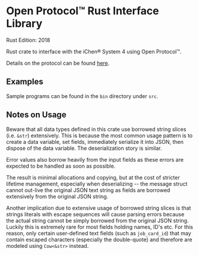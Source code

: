 Open Protocol™ Rust Interface Library
====================================

Rust Edition: 2018

Rust crate to interface with the iChen® System 4 using Open Protocol™.

Details on the protocol can be found [here](https://github.com/chenhsong/OpenProtocol/blob/master/cs/doc/messages_reference.md).

Examples
--------

Sample programs can be found in the `bin` directory under `src`.

Notes on Usage
--------------

Beware that all data types defined in this crate use borrowed string slices (i.e. `&str`) extensively.
This is because the most common usage pattern is to create a data variable, set fields, immediately
serialize it into JSON, then dispose of the data variable.  The deserialization story is similar.

Error values also borrow heavily from the input fields as these errors are expected to be handled
as soon as possible.

The result is minimal allocations and copying, but at the cost of stricter lifetime management,
especially when deserializing -- the message struct cannot out-live the original JSON text string as
fields are borrowed extensively from the original JSON string.

Another implication due to extensive usage of borrowed string slices is that strings literals with
escape sequences will cause parsing errors because the actual string cannot be simply borrowed from
the original JSON string.  Luckily this is extremely rare for most fields holding names, ID's etc.
For this reason, only certain user-defined text fields (such as `job_card_id`) that may contain
escaped characters (especially the double-quote) and therefore are modeled using `Cow<&str>` instead.

